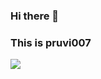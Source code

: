 ### Hi there 👋
### This is pruvi007

<img src='https://github-readme-stats.vercel.app/api?username=pruvi007&&show_icons=true&title_color=ffffff&icon_color=bb2acf&text_color=daf7dc&bg_color=151515'>
